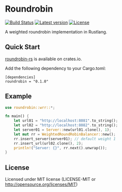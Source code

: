 # Roundrobin

[![Build Status](https://travis-ci.com/shonenada/roundrobin-rs.svg?branch=master)](https://travis-ci.com/shonenada/roundrobin-rs)
[![Latest version](https://img.shields.io/crates/v/roundrobin.svg)](https://crates.io/crates/roundrobin)
[![License](https://img.shields.io/crates/l/roundrobin.svg)](https://github.com/rust-lang-nursery/lazy-static.rs#license)

A weighted roundrobin implementation in Rustlang.

## Quick Start

[roundrobin-rs](https://crates.io/crates/roundrobin) is available on crates.io.

Add the following dependency to your Cargo.toml:

```
[dependencies]
roundrobin = "0.1.0"
```

## Example

```rust
use roundrobin::wrr::*;

fn main() {
    let url01 = "http://localhost:8081".to_string();
    let url02 = "http://localhost:8082".to_string();
    let server01 = Server::new(url01.clone(), 1);
    let mut rr = WeightedRoundRobinBalancer::new();
    rr.insert_server(server01); // default weight 1
    rr.insert_url(url02.clone(), 2);
    println!("Server: {}", rr.next().unwrap());
}
```

## License

Licensed under MIT license (LICENSE-MIT or http://opensource.org/licenses/MIT)

